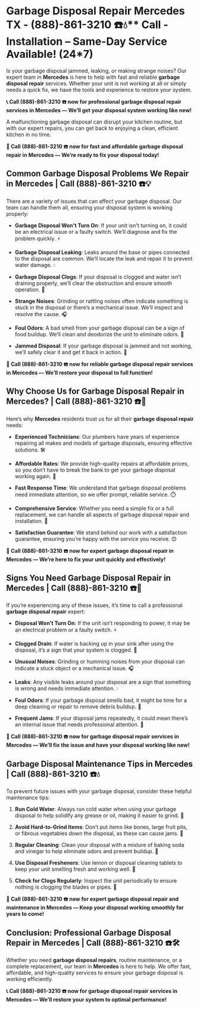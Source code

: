 # Garbage Disposal Repair Mercedes TX - (888)-861-3210 ☎️💧** Call - Installation – Same-Day Service Available! (24*7)

Is your garbage disposal jammed, leaking, or making strange noises? Our expert team in **Mercedes** is here to help with fast and reliable **garbage disposal repair** services. Whether your unit is not working at all or simply needs a quick fix, we have the tools and experience to restore your system.

**📞 Call (888)-861-3210 ☎️ now for professional **garbage disposal repair** services in Mercedes — We’ll get your disposal system working like new!**

A malfunctioning garbage disposal can disrupt your kitchen routine, but with our expert repairs, you can get back to enjoying a clean, efficient kitchen in no time.

**🔧 Call (888)-861-3210 ☎️ now for fast and affordable **garbage disposal repair** in Mercedes — We’re ready to fix your disposal today!**

## **Common Garbage Disposal Problems We Repair in Mercedes | Call (888)-861-3210 ☎️💡**

There are a variety of issues that can affect your garbage disposal. Our team can handle them all, ensuring your disposal system is working properly:

- **Garbage Disposal Won't Turn On**: If your unit isn't turning on, it could be an electrical issue or a faulty switch. We’ll diagnose and fix the problem quickly. ⚡
- **Garbage Disposal Leaking**: Leaks around the base or pipes connected to the disposal are common. We’ll locate the leak and repair it to prevent water damage. 💧
- **Garbage Disposal Clogs**: If your disposal is clogged and water isn’t draining properly, we’ll clear the obstruction and ensure smooth operation. 🚿
- **Strange Noises**: Grinding or rattling noises often indicate something is stuck in the disposal or there’s a mechanical issue. We’ll inspect and resolve the cause. 🎧
- **Foul Odors**: A bad smell from your garbage disposal can be a sign of food buildup. We’ll clean and deodorize the unit to eliminate odors. 🧼
- **Jammed Disposal**: If your garbage disposal is jammed and not working, we’ll safely clear it and get it back in action. 🔧

**🔧 Call (888)-861-3210 ☎️ now for reliable **garbage disposal repair** services in Mercedes — We’ll restore your disposal to full function!**

## **Why Choose Us for Garbage Disposal Repair in Mercedes? | Call (888)-861-3210 ☎️🌟**

Here’s why **Mercedes** residents trust us for all their **garbage disposal repair** needs:

- **Experienced Technicians**: Our plumbers have years of experience repairing all makes and models of garbage disposals, ensuring effective solutions. 🛠️
- **Affordable Rates**: We provide high-quality repairs at affordable prices, so you don’t have to break the bank to get your garbage disposal working again. 💸
- **Fast Response Time**: We understand that garbage disposal problems need immediate attention, so we offer prompt, reliable service. ⏱️
- **Comprehensive Service**: Whether you need a simple fix or a full replacement, we can handle all aspects of garbage disposal repair and installation. 🔧
- **Satisfaction Guarantee**: We stand behind our work with a satisfaction guarantee, ensuring you’re happy with the service you receive. 😊

**🔧 Call (888)-861-3210 ☎️ now for expert **garbage disposal repair** in Mercedes — We’re here to fix your unit quickly and effectively!**

## **Signs You Need Garbage Disposal Repair in Mercedes | Call (888)-861-3210 ☎️🚨**

If you’re experiencing any of these issues, it’s time to call a professional **garbage disposal repair** expert:

- **Disposal Won’t Turn On**: If the unit isn’t responding to power, it may be an electrical problem or a faulty switch. ⚡
- **Clogged Drain**: If water is backing up in your sink after using the disposal, it’s a sign that your system is clogged. 🚿
- **Unusual Noises**: Grinding or humming noises from your disposal can indicate a stuck object or a mechanical issue. 🎧
- **Leaks**: Any visible leaks around your disposal are a sign that something is wrong and needs immediate attention. 💧
- **Foul Odors**: If your garbage disposal smells bad, it might be time for a deep cleaning or repair to remove debris buildup. 🧼
- **Frequent Jams**: If your disposal jams repeatedly, it could mean there’s an internal issue that needs professional attention. 🔧

**🔧 Call (888)-861-3210 ☎️ now for **garbage disposal repair** services in Mercedes — We’ll fix the issue and have your disposal working like new!**

## **Garbage Disposal Maintenance Tips in Mercedes | Call (888)-861-3210 ☎️💧**

To prevent future issues with your garbage disposal, consider these helpful maintenance tips:

1. **Run Cold Water**: Always run cold water when using your garbage disposal to help solidify any grease or oil, making it easier to grind. 🧊
2. **Avoid Hard-to-Grind Items**: Don’t put items like bones, large fruit pits, or fibrous vegetables down the disposal, as these can cause jams. 🚫
3. **Regular Cleaning**: Clean your disposal with a mixture of baking soda and vinegar to help eliminate odors and prevent buildup. 🧽
4. **Use Disposal Fresheners**: Use lemon or disposal cleaning tablets to keep your unit smelling fresh and working well. 🍋
5. **Check for Clogs Regularly**: Inspect the unit periodically to ensure nothing is clogging the blades or pipes. 🔧

**🔧 Call (888)-861-3210 ☎️ now for expert **garbage disposal repair** and maintenance in Mercedes — Keep your disposal working smoothly for years to come!**

## **Conclusion: Professional Garbage Disposal Repair in Mercedes | Call (888)-861-3210 ☎️🛠️**

Whether you need **garbage disposal repairs**, routine maintenance, or a complete replacement, our team in **Mercedes** is here to help. We offer fast, affordable, and high-quality services to ensure your garbage disposal is working efficiently.

**📞 Call (888)-861-3210 ☎️ now for **garbage disposal repair** services in Mercedes — We’ll restore your system to optimal performance!**

